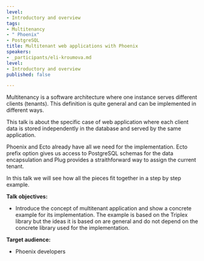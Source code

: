 ```yaml
---
level:
- Introductory and overview
tags:
- Multitenancy
- " Phoenix"
- PostgreSQL
title: Multitenant web applications with Phoenix
speakers:
- _participants/eli-kroumova.md
level:
- Introductory and overview
published: false

---
```

Multitenancy is a software architecture where one instance serves different clients (tenants). This definition is quite general and can be implemented in different ways.  

This talk is about the specific case of web application where each client data is stored independently in the database and served by the same application.  

Phoenix and Ecto already have all we need for the implementation. Ecto prefix option gives us access to PostgreSQL schemas for the data encapsulation and Plug provides a straithforward way to assign the current tenant.  

In this talk we will see how all the pieces fit together in a step by step example.

**Talk objectives:**
* Introduce the concept of multitenant application and show a concrete example for its implementation. The example is based on the Triplex library but the ideas it is based on are general and do not depend on the concrete library used for the implementation.

**Target audience:**
* Phoenix developers
